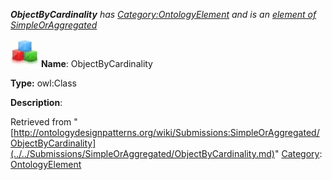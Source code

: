___ObjectByCardinality__ has [Category:OntologyElement](../../Category/OntologyElement.md "Category:OntologyElement") and is an [element of](../../Property/ElementOf.md "Property:ElementOf") [SimpleOrAggregated](../../Submissions/SimpleOrAggregated.md "Submissions:SimpleOrAggregated")_


  




[![Class](../../images/thumb/2/27/Class.gif/45px-Class.gif)](../../Image/Class.gif.md "Class")
__Name__: ObjectByCardinality 


__Type:__ owl:Class 


__Description__: 





Retrieved from "[http://ontologydesignpatterns.org/wiki/Submissions:SimpleOrAggregated/ObjectByCardinality](../../Submissions/SimpleOrAggregated/ObjectByCardinality.md)"
 [Category](http://ontologydesignpatterns.org/wiki/Special:Categories "Special:Categories"): [OntologyElement](../../Category/OntologyElement.md "Category:OntologyElement")
